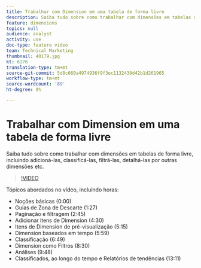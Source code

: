 ```yaml
---
title: Trabalhar com Dimension em uma tabela de forma livre
description: Saiba tudo sobre como trabalhar com dimensões em tabelas de forma livre, incluindo adicioná-las, classificá-las, filtrá-las, detalhá-las por outras dimensões etc.
feature: dimensions
topics: null
audience: analyst
activity: use
doc-type: feature video
team: Technical Marketing
thumbnail: 40179.jpg
kt: 6176
translation-type: tm+mt
source-git-commit: 5d8c660a4974936f9f3ec1132430d42b1d261965
workflow-type: tm+mt
source-wordcount: '89'
ht-degree: 0%

---
```



# Trabalhar com Dimension em uma tabela de forma livre

Saiba tudo sobre como trabalhar com dimensões em tabelas de forma livre, incluindo adicioná-las, classificá-las, filtrá-las, detalhá-las por outras dimensões etc.

>[!VIDEO](https://video.tv.adobe.com/v/40179/?quality=12&learn=on)

Tópicos abordados no vídeo, incluindo horas:

* Noções básicas (0:00)
* Guias de Zona de Descarte (1:27)
* Paginação e filtragem (2:45)
* Adicionar itens de Dimension (4:30)
* Itens de Dimension de pré-visualização (5:15)
* Dimension baseados em tempo (5:59)
* Classificação (6:49)
* Dimension como Filtros (8:30)
* Análises (9:48)
* Classificados, ao longo do tempo e Relatórios de tendências (13:11)
